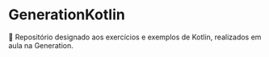 # GenerationKotlin
👾 Repositório designado aos exercícios e exemplos de Kotlin, realizados em aula na Generation.
